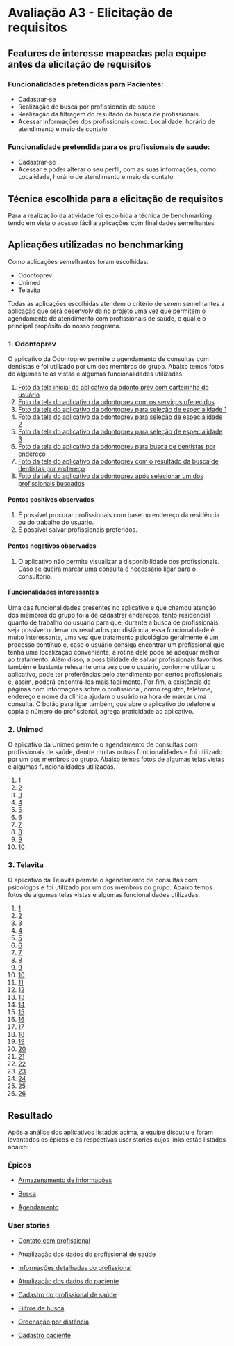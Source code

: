 # Avaliação A3 - Elicitação de requisitos

## Features de interesse mapeadas pela equipe antes da elicitação de requisitos

### Funcionalidades pretendidas para Pacientes:

- Cadastrar-se
- Realização de busca por profissionais de saúde
- Realização da filtragem do resultado da busca de profissionais.
- Acessar informações dos profissionais como: Localidade, horário de atendimento e meio de contato

### Funcionalidade pretendida para os profissionais de saude:

- Cadastrar-se
- Acessar e poder alterar o seu perfil, com as suas informações, como: Localidade, horário de atendimento e meio de contato


## Técnica escolhida para a elicitação de requisitos

Para a realização da atividade foi escolhida a técnica de benchmarking tendo em vista o acesso fácil a aplicações com finalidades semelhantes

## Aplicações utilizadas no benchmarking

Como aplicações semelhantes foram escolhidas:

- Odontoprev
- Unimed
- Telavita

Todas as aplicações escolhidas atendem o critério de serem semelhantes a aplicação que será desenvolvida no projeto uma vez que permitem o agendamento de atendimento com profissionais de saúde, o qual é o principal propósito do nosso programa.

### 1. Odontoprev

O aplicativo da Odontoprev permite o agendamento de consultas com dentistas e foi utilizado por um dos membros do grupo. Abaixo temos fotos de algumas telas vistas e algumas funcionalidades utilizadas.

1. [Foto da tela inicial do aplicativo da odonto prev com carteirinha do usuário](https://github.com/deividafonso281/saude_mental/blob/main/images/Odontoprev/odontoprev1.jpeg)
2. [Foto da tela do aplicativo da odontoprev com os serviços oferecidos](https://github.com/deividafonso281/saude_mental/blob/main/images/Odontoprev/odontoprev2.jpeg)
3. [Foto da tela do aplicativo da odontoprev para seleção de especialidade 1](https://github.com/deividafonso281/saude_mental/blob/main/images/Odontoprev/odontoprev4.jpeg)
4. [Foto da tela do aplicativo da odontoprev para seleção de especialidade 2](https://github.com/deividafonso281/saude_mental/blob/main/images/Odontoprev/odontoprev5.jpeg)
5. [Foto da tela do aplicativo da odontoprev para seleção de especialidade 3](https://github.com/deividafonso281/saude_mental/blob/main/images/Odontoprev/odontoprev6.jpeg)
6. [Foto da tela do aplicativo da odontoprev para busca de dentistas por endereço](https://github.com/deividafonso281/saude_mental/blob/main/images/Odontoprev/odontoprev7.jpeg)
7. [Foto da tela do aplicativo da odontoprev com o resultado da busca de dentistas por endereço](https://github.com/deividafonso281/saude_mental/blob/main/images/Odontoprev/odontoprev8.jpeg)
8. [Foto da tela do aplicativo da odontoprev após selecionar um dos profissionais buscados](https://github.com/deividafonso281/saude_mental/blob/main/images/Odontoprev/odontoprev9.jpeg)

#### Pontos positivos observados

1. É possível procurar profissionais com base no endereço da residência ou do trabalho do usuário.
2. É possível salvar profissionais preferidos.

#### Pontos negativos observados

1. O aplicativo não permite visualizar a disponibilidade dos profissionais. Caso se queira marcar uma consulta é necessário ligar para o consultório.

#### Funcionalidades interessantes

Uma das funcionalidades presentes no aplicativo e que chamou atenção dos membros do grupo foi a de cadastrar endereços, tanto residencial quanto de trabalho do usuário para que, durante a busca de profissionais, seja possível ordenar os resultados por distância, essa funcionalidade é muito interessante, uma vez que tratamento psicológico geralmente é um processo contínuo e, caso o usuário consiga encontrar um profissional que tenha uma localização conveniente, a rotina dele pode se adequar melhor ao tratamento. Além disso, a possibilidade de salvar profissionais favoritos também é bastante relevante uma vez que o usuário, conforme utilizar o aplicativo, pode ter preferências pelo atendimento por certos profissionais e, assim, poderá encontrá-los mais facilmente. Por fim, a existência de páginas com informações sobre o profissional, como registro, telefone, endereço e nome da clínica ajudam o usuário na hora de marcar uma consulta. O botão para ligar também, que abre o aplicativo do telefone e copia o número do profissional, agrega praticidade ao aplicativo.


### 2. Unimed

O aplicativo da Unimed permite o agendamento de consultas com profissionais de saúde, dentre muitas outras funcionalidades e foi utilizado por um dos membros do grupo. Abaixo temos fotos de algumas telas vistas e algumas funcionalidades utilizadas.

1. [1](https://github.com/deividafonso281/saude_mental/blob/main/images/Unimed/unimed1.jpeg)
2. [2](https://github.com/deividafonso281/saude_mental/blob/main/images/Unimed/unimed2.jpeg)
3. [3](https://github.com/deividafonso281/saude_mental/blob/main/images/Unimed/unimed3.jpeg)
4. [4](https://github.com/deividafonso281/saude_mental/blob/main/images/Unimed/unimed4.jpeg)
5. [5](https://github.com/deividafonso281/saude_mental/blob/main/images/Unimed/unimed5.jpeg)
6. [6](https://github.com/deividafonso281/saude_mental/blob/main/images/Unimed/unimed6.jpeg)
7. [7](https://github.com/deividafonso281/saude_mental/blob/main/images/Unimed/unimed7.jpeg)
8. [8](https://github.com/deividafonso281/saude_mental/blob/main/images/Unimed/unimed8.jpeg)
9. [9](https://github.com/deividafonso281/saude_mental/blob/main/images/Unimed/unimed9.jpeg)
10. [10](https://github.com/deividafonso281/saude_mental/blob/main/images/Unimed/unimed10.jpeg)

### 3. Telavita

O aplicativo da Telavita permite o agendamento de consultas com psicólogos e foi utilizado por um dos membros do grupo. Abaixo temos fotos de algumas telas vistas e algumas funcionalidades utilizadas.

1. [1](https://github.com/deividafonso281/saude_mental/blob/main/images/Telavita/telavita1.png)
2. [2](https://github.com/deividafonso281/saude_mental/blob/main/images/Telavita/telavita2.png)
3. [3](https://github.com/deividafonso281/saude_mental/blob/main/images/Telavita/telavita3.png)
4. [4](https://github.com/deividafonso281/saude_mental/blob/main/images/Telavita/telavita4.png)
5. [5](https://github.com/deividafonso281/saude_mental/blob/main/images/Telavita/telavita5.png)
6. [6](https://github.com/deividafonso281/saude_mental/blob/main/images/Telavita/telavita6.png)
7. [7](https://github.com/deividafonso281/saude_mental/blob/main/images/Telavita/telavita7.png)
8. [8](https://github.com/deividafonso281/saude_mental/blob/main/images/Telavita/telavita8.png)
9. [9](https://github.com/deividafonso281/saude_mental/blob/main/images/Telavita/telavita9.png)
10. [10](https://github.com/deividafonso281/saude_mental/blob/main/images/Telavita/telavita10.png)
11. [11](https://github.com/deividafonso281/saude_mental/blob/main/images/Telavita/telavita11.png)
12. [12](https://github.com/deividafonso281/saude_mental/blob/main/images/Telavita/telavita12.png)
13. [13](https://github.com/deividafonso281/saude_mental/blob/main/images/Telavita/telavita13.png)
14. [14](https://github.com/deividafonso281/saude_mental/blob/main/images/Telavita/telavita14.png)
15. [15](https://github.com/deividafonso281/saude_mental/blob/main/images/Telavita/telavita15.png)
16. [16](https://github.com/deividafonso281/saude_mental/blob/main/images/Telavita/telavita16.png)
17. [17](https://github.com/deividafonso281/saude_mental/blob/main/images/Telavita/telavita17.png)
18. [18](https://github.com/deividafonso281/saude_mental/blob/main/images/Telavita/telavita18.png)
19. [19](https://github.com/deividafonso281/saude_mental/blob/main/images/Telavita/telavita19.png)
20. [20](https://github.com/deividafonso281/saude_mental/blob/main/images/Telavita/telavita20.png)
21. [21](https://github.com/deividafonso281/saude_mental/blob/main/images/Telavita/telavita21.png)
22. [22](https://github.com/deividafonso281/saude_mental/blob/main/images/Telavita/telavita22.png)
23. [23](https://github.com/deividafonso281/saude_mental/blob/main/images/Telavita/telavita23.png)
24. [24](https://github.com/deividafonso281/saude_mental/blob/main/images/Telavita/telavita24.png)
25. [25](https://github.com/deividafonso281/saude_mental/blob/main/images/Telavita/telavita25.png)
26. [26](https://github.com/deividafonso281/saude_mental/blob/main/images/Telavita/telavita26.png)

## Resultado

Após a análise dos aplicativos listados acima, a equipe discutiu e foram levantados os épicos e as respectivas user stories cujos links estão listados abaixo:

### Épicos

- [Armazenamento de informações](https://github.com/deividafonso281/saude_mental/issues/8)

- [Busca](https://github.com/deividafonso281/saude_mental/issues/10)

- [Agendamento](https://github.com/deividafonso281/saude_mental/issues/11)

### User stories

- [Contato com profissional](https://github.com/deividafonso281/saude_mental/issues/19)

- [Atualização dos dados do profissional de saúde](https://github.com/deividafonso281/saude_mental/issues/18)

- [Informações detalhadas do profissional](https://github.com/deividafonso281/saude_mental/issues/17)

- [Atualização dos dados do paciente](https://github.com/deividafonso281/saude_mental/issues/16)

- [Cadastro do profissional de saúde](https://github.com/deividafonso281/saude_mental/issues/15)

- [Filtros de busca](https://github.com/deividafonso281/saude_mental/issues/14)

- [Ordenação por distância](https://github.com/deividafonso281/saude_mental/issues/13)

- [Cadastro paciente](https://github.com/deividafonso281/saude_mental/issues/12) 
